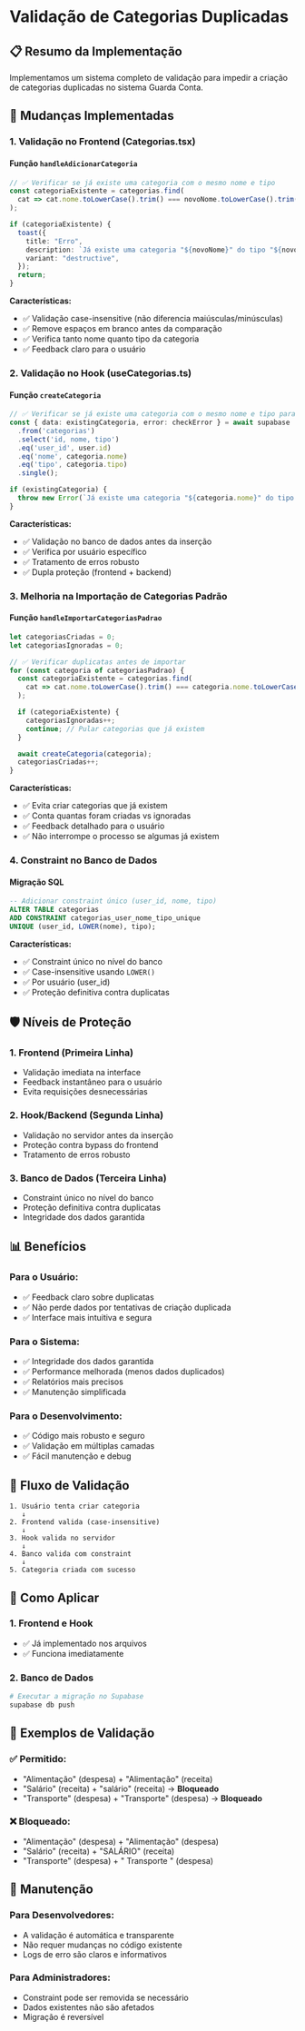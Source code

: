 # Validação de Categorias Duplicadas

## 📋 Resumo da Implementação

Implementamos um sistema completo de validação para impedir a criação de categorias duplicadas no sistema Guarda Conta.

## 🔧 Mudanças Implementadas

### 1. **Validação no Frontend (Categorias.tsx)**

#### **Função `handleAdicionarCategoria`**
```typescript
// ✅ Verificar se já existe uma categoria com o mesmo nome e tipo
const categoriaExistente = categorias.find(
  cat => cat.nome.toLowerCase().trim() === novoNome.toLowerCase().trim() && cat.tipo === novoTipo
);

if (categoriaExistente) {
  toast({
    title: "Erro",
    description: `Já existe uma categoria "${novoNome}" do tipo "${novoTipo}".`,
    variant: "destructive",
  });
  return;
}
```

**Características:**
- ✅ Validação case-insensitive (não diferencia maiúsculas/minúsculas)
- ✅ Remove espaços em branco antes da comparação
- ✅ Verifica tanto nome quanto tipo da categoria
- ✅ Feedback claro para o usuário

### 2. **Validação no Hook (useCategorias.ts)**

#### **Função `createCategoria`**
```typescript
// ✅ Verificar se já existe uma categoria com o mesmo nome e tipo para o usuário
const { data: existingCategoria, error: checkError } = await supabase
  .from('categorias')
  .select('id, nome, tipo')
  .eq('user_id', user.id)
  .eq('nome', categoria.nome)
  .eq('tipo', categoria.tipo)
  .single();

if (existingCategoria) {
  throw new Error(`Já existe uma categoria "${categoria.nome}" do tipo "${categoria.tipo}".`);
}
```

**Características:**
- ✅ Validação no banco de dados antes da inserção
- ✅ Verifica por usuário específico
- ✅ Tratamento de erros robusto
- ✅ Dupla proteção (frontend + backend)

### 3. **Melhoria na Importação de Categorias Padrão**

#### **Função `handleImportarCategoriasPadrao`**
```typescript
let categoriasCriadas = 0;
let categoriasIgnoradas = 0;

// ✅ Verificar duplicatas antes de importar
for (const categoria of categoriasPadrao) {
  const categoriaExistente = categorias.find(
    cat => cat.nome.toLowerCase().trim() === categoria.nome.toLowerCase().trim() && cat.tipo === categoria.tipo
  );

  if (categoriaExistente) {
    categoriasIgnoradas++;
    continue; // Pular categorias que já existem
  }

  await createCategoria(categoria);
  categoriasCriadas++;
}
```

**Características:**
- ✅ Evita criar categorias que já existem
- ✅ Conta quantas foram criadas vs ignoradas
- ✅ Feedback detalhado para o usuário
- ✅ Não interrompe o processo se algumas já existem

### 4. **Constraint no Banco de Dados**

#### **Migração SQL**
```sql
-- Adicionar constraint único (user_id, nome, tipo)
ALTER TABLE categorias 
ADD CONSTRAINT categorias_user_nome_tipo_unique 
UNIQUE (user_id, LOWER(nome), tipo);
```

**Características:**
- ✅ Constraint único no nível do banco
- ✅ Case-insensitive usando `LOWER()`
- ✅ Por usuário (user_id)
- ✅ Proteção definitiva contra duplicatas

## 🛡️ Níveis de Proteção

### **1. Frontend (Primeira Linha)**
- Validação imediata na interface
- Feedback instantâneo para o usuário
- Evita requisições desnecessárias

### **2. Hook/Backend (Segunda Linha)**
- Validação no servidor antes da inserção
- Proteção contra bypass do frontend
- Tratamento de erros robusto

### **3. Banco de Dados (Terceira Linha)**
- Constraint único no nível do banco
- Proteção definitiva contra duplicatas
- Integridade dos dados garantida

## 📊 Benefícios

### **Para o Usuário:**
- ✅ Feedback claro sobre duplicatas
- ✅ Não perde dados por tentativas de criação duplicada
- ✅ Interface mais intuitiva e segura

### **Para o Sistema:**
- ✅ Integridade dos dados garantida
- ✅ Performance melhorada (menos dados duplicados)
- ✅ Relatórios mais precisos
- ✅ Manutenção simplificada

### **Para o Desenvolvimento:**
- ✅ Código mais robusto e seguro
- ✅ Validação em múltiplas camadas
- ✅ Fácil manutenção e debug

## 🔄 Fluxo de Validação

```
1. Usuário tenta criar categoria
   ↓
2. Frontend valida (case-insensitive)
   ↓
3. Hook valida no servidor
   ↓
4. Banco valida com constraint
   ↓
5. Categoria criada com sucesso
```

## 🚀 Como Aplicar

### **1. Frontend e Hook**
- ✅ Já implementado nos arquivos
- ✅ Funciona imediatamente

### **2. Banco de Dados**
```bash
# Executar a migração no Supabase
supabase db push
```

## 📝 Exemplos de Validação

### **✅ Permitido:**
- "Alimentação" (despesa) + "Alimentação" (receita)
- "Salário" (receita) + "salário" (receita) → **Bloqueado**
- "Transporte" (despesa) + "Transporte" (despesa) → **Bloqueado**

### **❌ Bloqueado:**
- "Alimentação" (despesa) + "Alimentação" (despesa)
- "Salário" (receita) + "SALÁRIO" (receita)
- "Transporte" (despesa) + "  Transporte  " (despesa)

## 🔧 Manutenção

### **Para Desenvolvedores:**
- A validação é automática e transparente
- Não requer mudanças no código existente
- Logs de erro são claros e informativos

### **Para Administradores:**
- Constraint pode ser removida se necessário
- Dados existentes não são afetados
- Migração é reversível 